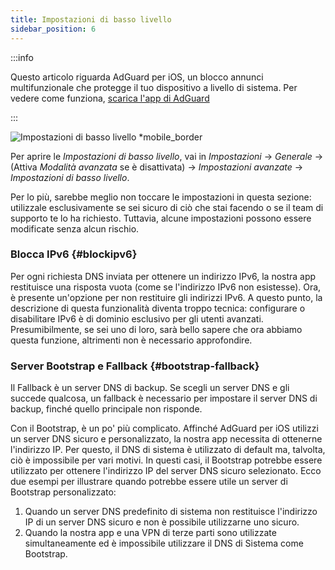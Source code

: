 ```yaml
---
title: Impostazioni di basso livello
sidebar_position: 6
---
```


:::info

Questo articolo riguarda AdGuard per iOS, un blocco annunci multifunzionale che protegge il tuo dispositivo a livello di sistema. Per vedere come funziona, [scarica l'app di AdGuard](https://agrd.io/download-kb-adblock)

:::

![Impostazioni di basso livello \*mobile_border](https://cdn.adtidy.org/public/Adguard/Blog/ios_lowlevel.PNG)

Per aprire le _Impostazioni di basso livello_, vai in _Impostazioni_ → _Generale_ → (Attiva _Modalità avanzata_ se è disattivata) → _Impostazioni avanzate_ → _Impostazioni di basso livello_.

Per lo più, sarebbe meglio non toccare le impostazioni in questa sezione: utilizzale esclusivamente se sei sicuro di ciò che stai facendo o se il team di supporto te lo ha richiesto. Tuttavia, alcune impostazioni possono essere modificate senza alcun rischio.

### Blocca IPv6 {#blockipv6}

Per ogni richiesta DNS inviata per ottenere un indirizzo IPv6, la nostra app restituisce una risposta vuota (come se l'indirizzo IPv6 non esistesse). Ora, è presente un'opzione per non restituire gli indirizzi IPv6. A questo punto, la descrizione di questa funzionalità diventa troppo tecnica: configurare o disabilitare IPv6 è di dominio esclusivo per gli utenti avanzati. Presumibilmente, se sei uno di loro, sarà bello sapere che ora abbiamo questa funzione, altrimenti non è necessario approfondire.

### Server Bootstrap e Fallback {#bootstrap-fallback}

Il Fallback è un server DNS di backup. Se scegli un server DNS e gli succede qualcosa, un fallback è necessario per impostare il server DNS di backup, finché quello principale non risponde.

Con il Bootstrap, è un po' più complicato. Affinché AdGuard per iOS utilizzi un server DNS sicuro e personalizzato, la nostra app necessita di ottenerne l'indirizzo IP. Per questo, il DNS di sistema è utilizzato di default ma, talvolta, ciò è impossibile per vari motivi. In questi casi, il Bootstrap potrebbe essere utilizzato per ottenere l'indirizzo IP del server DNS sicuro selezionato. Ecco due esempi per illustrare quando potrebbe essere utile un server di Bootstrap personalizzato:

1. Quando un server DNS predefinito di sistema non restituisce l'indirizzo IP di un server DNS sicuro e non è possibile utilizzarne uno sicuro.
2. Quando la nostra app e una VPN di terze parti sono utilizzate simultaneamente ed è impossibile utilizzare il DNS di Sistema come Bootstrap.
